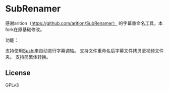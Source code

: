 # SubRenamer

感谢arition（https://github.com/arition/SubRenamer） 的字幕重命名工具，本fork在原基础修改。

功能：

支持使用[Sushi](https://github.com/tp7/Sushi)来自动进行字幕调轴。
支持文件重命名后字幕文件拷贝至视频文件夹。
支持简繁体转换。

## License

GPLv3
